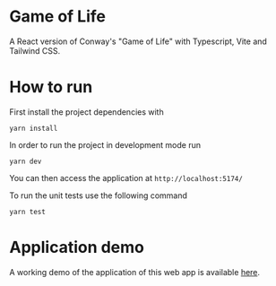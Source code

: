 # Game of Life

A React version of Conway's "Game of Life" with Typescript, Vite and Tailwind CSS.

# How to run

First install the project dependencies with

```
yarn install
```

In order to run the project in development mode run

```
yarn dev
```

You can then access the application at `http://localhost:5174/`

To run the unit tests use the following command

```
yarn test
```

# Application demo

A working demo of the application of this web app is available [here](https://game-of-life-steel-chi.vercel.app/).

